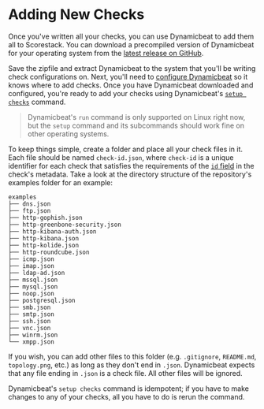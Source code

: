 Adding New Checks
=================

Once you've written all your checks, you can use Dynamicbeat to add them all to Scorestack. You can download a precompiled version of Dynamicbeat for your operating system from the [latest release on GitHub](https://github.com/scorestack/scorestack/releases/latest).

Save the zipfile and extract Dynamicbeat to the system that you'll be writing check configurations on. Next, you'll need to [configure Dynamicbeat](../dynamicbeat/configuration.md) so it knows where to add checks. Once you have Dynamicbeat downloaded and configured, you're ready to add your checks using Dynamicbeat's [`setup checks`](../dynamicbeat/reference/dynamicbeat_setup_checks.md) command.

> Dynamicbeat's `run` command is only supported on Linux right now, but the `setup` command and its subcommands should work fine on other operating systems.

To keep things simple, create a folder and place all your check files in it. Each file should be named `check-id.json`, where `check-id` is a unique identifier for each check that satisfies the requirements of the [`id` field](./metadata.md#id-omitted) in the check's metadata. Take a look at the directory structure of the repository's examples folder for an example:

```
examples
├── dns.json
├── ftp.json
├── http-gophish.json
├── http-greenbone-security.json
├── http-kibana-auth.json
├── http-kibana.json
├── http-kolide.json
├── http-roundcube.json
├── icmp.json
├── imap.json
├── ldap-ad.json
├── mssql.json
├── mysql.json
├── noop.json
├── postgresql.json
├── smb.json
├── smtp.json
├── ssh.json
├── vnc.json
├── winrm.json
└── xmpp.json
```

If you wish, you can add other files to this folder (e.g. `.gitignore`, `README.md`, `topology.png`, etc.) as long as they don't end in `.json`. Dynamicbeat expects that any file ending in `.json` is a check file. All other files will be ignored.

Dynamicbeat's `setup checks` command is idempotent; if you have to make changes to any of your checks, all you have to do is rerun the command.